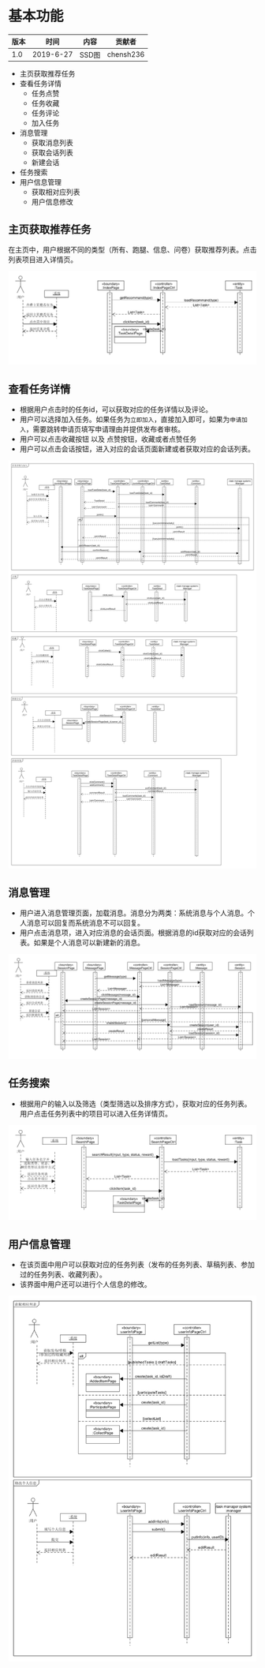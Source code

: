 # 基本功能
| 版本 |时间| 内容 | 贡献者 |
| ----|-- | ---- | ------ |
| 1.0 | 2019-6-27 | SSD图 | chensh236 |

- 主页获取推荐任务
- 查看任务详情
  - 任务点赞
  - 任务收藏
  - 任务评论
  - 加入任务
- 消息管理
  - 获取消息列表
  - 获取会话列表
  - 新建会话
- 任务搜索
- 用户信息管理
  - 获取相对应列表
  - 用户信息修改

## 主页获取推荐任务

在主页中，用户根据不同的类型（所有、跑腿、信息、问卷）获取推荐列表。点击列表项目进入详情页。

![](img/Index.png)

## 查看任务详情

- 根据用户点击时的任务id，可以获取对应的任务详情以及评论。
- 用户可以选择加入任务。如果任务为`立即加入`，直接加入即可，如果为`申请加入`，需要跳转申请页填写申请理由并提供发布者审核。
- 用户可以点击收藏按钮 以及 点赞按钮，收藏或者点赞任务
- 用户可以点击会话按钮，进入对应的会话页面新建或者获取对应的会话列表。

![](img/TaskDetail.png)

## 消息管理

- 用户进入消息管理页面，加载消息。消息分为两类：系统消息与个人消息。个人消息可以回复而系统消息不可以回复。
- 用户点击消息项，进入对应消息的会话页面。根据消息的id获取对应的会话列表。如果是个人消息可以新建新的消息。

![](img/Message.png)

## 任务搜索

- 根据用户的输入以及筛选（类型筛选以及排序方式），获取对应的任务列表。用户点击任务列表中的项目可以进入任务详情页。

![](img/search.png)

## 用户信息管理

- 在该页面中用户可以获取对应的任务列表（发布的任务列表、草稿列表、参加过的任务列表、收藏列表）。
- 该界面中用户还可以进行个人信息的修改。

![](img/userInfo.png)